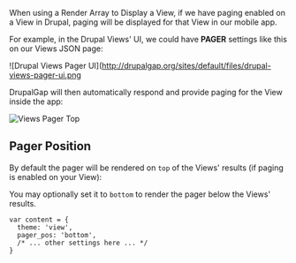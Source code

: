 When using a Render Array to Display a View, if we have paging enabled on a View in Drupal, paging will be displayed for that View in our mobile app.

For example, in the Drupal Views' UI, we could have **PAGER** settings like this on our Views JSON page:

![Drupal Views Pager UI](http://drupalgap.org/sites/default/files/drupal-views-pager-ui.png

DrupalGap will then automatically respond and provide paging for the View inside the app:

![Views Pager Top](http://drupalgap.org/sites/default/files/views-pager-top.png)

## Pager Position

By default the pager will be rendered on `top` of the Views' results (if paging is enabled on your View):

You may optionally set it to `bottom` to render the pager below the Views' results.

```
var content = {
  theme: 'view',
  pager_pos: 'bottom',
  /* ... other settings here ... */
}
```